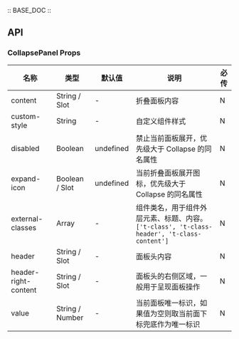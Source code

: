 :: BASE_DOC ::

## API
### CollapsePanel Props

名称 | 类型 | 默认值 | 说明 | 必传
-- | -- | -- | -- | --
content | String / Slot | - | 折叠面板内容 | N
custom-style | String | - | 自定义组件样式 | N
disabled | Boolean | undefined | 禁止当前面板展开，优先级大于 Collapse 的同名属性 | N
expand-icon | Boolean / Slot | undefined | 当前折叠面板展开图标，优先级大于 Collapse 的同名属性 | N
external-classes | Array | - | 组件类名，用于组件外层元素、标题、内容。`['t-class', 't-class-header', 't-class-content']` | N
header | String / Slot | - | 面板头内容 | N
header-right-content | String / Slot | - | 面板头的右侧区域，一般用于呈现面板操作 | N
value | String / Number | - | 当前面板唯一标识，如果值为空则取当前面下标兜底作为唯一标识 | N
